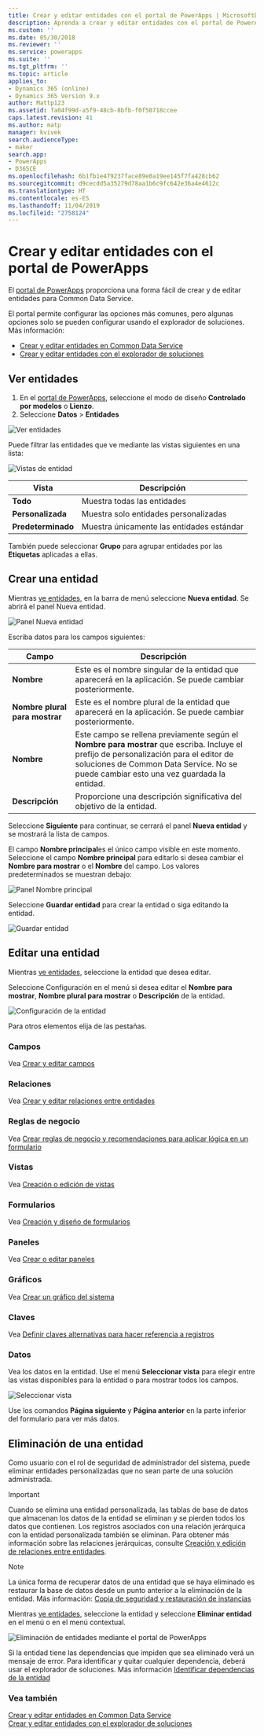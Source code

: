 ```yaml
---
title: Crear y editar entidades con el portal de PowerApps | MicrosoftDocs
description: Aprenda a crear y editar entidades con el portal de PowerApps
ms.custom: ''
ms.date: 05/30/2018
ms.reviewer: ''
ms.service: powerapps
ms.suite: ''
ms.tgt_pltfrm: ''
ms.topic: article
applies_to:
- Dynamics 365 (online)
- Dynamics 365 Version 9.x
author: Mattp123
ms.assetid: fa04f99d-a5f9-48cb-8bfb-f0f50718ccee
caps.latest.revision: 41
ms.author: matp
manager: kvivek
search.audienceType:
- maker
search.app:
- PowerApps
- D365CE
ms.openlocfilehash: 6b1fb1e479237face89e0a19ee145f7fa428cb62
ms.sourcegitcommit: d9cecdd5a35279d78aa1b6c9fc642e36a4e4612c
ms.translationtype: HT
ms.contentlocale: es-ES
ms.lasthandoff: 11/04/2019
ms.locfileid: "2758124"
---
```

# <a name="create-and-edit-entities-using-powerapps-portal"></a>Crear y editar entidades con el portal de PowerApps

El [portal de PowerApps](https://make.powerapps.com/?utm_source=padocs&utm_medium=linkinadoc&utm_campaign=referralsfromdoc) proporciona una forma fácil de crear y de editar entidades para Common Data Service.

El portal permite configurar las opciones más comunes, pero algunas opciones solo se pueden configurar usando el explorador de soluciones. Más información: 
- [Crear y editar entidades en Common Data Service](create-edit-entities.md)
- [Crear y editar entidades con el explorador de soluciones](create-edit-entities-solution-explorer.md)

## <a name="view-entities"></a>Ver entidades

1. En el [portal de PowerApps](https://make.powerapps.com/?utm_source=padocs&utm_medium=linkinadoc&utm_campaign=referralsfromdoc), seleccione el modo de diseño **Controlado por modelos** o **Lienzo**.
2. Seleccione **Datos** > **Entidades**

![Ver entidades](media/view-entities-portal.png)

Puede filtrar las entidades que ve mediante las vistas siguientes en una lista: 

![Vistas de entidad](media/entity-views-portal.png)

 |Vista|Descripción|
 |--|--|
 |**Todo**| Muestra todas las entidades|
 |**Personalizada**|Muestra solo entidades personalizadas|
 |**Predeterminado**|Muestra únicamente las entidades estándar |

También puede seleccionar **Grupo** para agrupar entidades por las **Etiquetas** aplicadas a ellas.

## <a name="create-an-entity"></a>Crear una entidad

Mientras [ve entidades](#view-entities), en la barra de menú seleccione **Nueva entidad**. Se abrirá el panel Nueva entidad.

![Panel Nueva entidad](media/new-entity-panel.png)

Escriba datos para los campos siguientes:

|Campo|Descripción|
|--|--|
|**Nombre**|Este es el nombre singular de la entidad que aparecerá en la aplicación. Se puede cambiar posteriormente.|
|**Nombre plural para mostrar**|Este es el nombre plural de la entidad que aparecerá en la aplicación. Se puede cambiar posteriormente.|
|**Nombre**|Este campo se rellena previamente según el **Nombre para mostrar** que escriba. Incluye el prefijo de personalización para el editor de soluciones de Common Data Service. No se puede cambiar esto una vez guardada la entidad.|
|**Descripción**|Proporcione una descripción significativa del objetivo de la entidad.|

Seleccione **Siguiente** para continuar, se cerrará el panel **Nueva entidad** y se mostrará la lista de campos.

El campo **Nombre principal**es el único campo visible en este momento. Seleccione el campo **Nombre principal** para editarlo si desea cambiar el **Nombre para mostrar** o el **Nombre** del campo. Los valores predeterminados se muestran debajo:

![Panel Nombre principal](media/primary-name-panel.png)

Seleccione **Guardar entidad** para crear la entidad o siga editando la entidad.

![Guardar entidad](media/save-entity-portal.png)

## <a name="edit-an-entity"></a>Editar una entidad

Mientras [ve entidades](#view-entities), seleccione la entidad que desea editar.

Seleccione Configuración en el menú si desea editar el **Nombre para mostrar**, **Nombre plural para mostrar** o **Descripción** de la entidad.

![Configuración de la entidad](media/entity-settings-portal.png)

Para otros elementos elija de las pestañas.

### <a name="fields"></a>Campos

Vea [Crear y editar campos](create-edit-fields.md)

### <a name="relationships"></a>Relaciones

Vea [Crear y editar relaciones entre entidades](create-edit-entity-relationships.md)

### <a name="business-rules"></a>Reglas de negocio

Vea [Crear reglas de negocio y recomendaciones para aplicar lógica en un formulario](../model-driven-apps/create-business-rules-recommendations-apply-logic-form.md)

### <a name="views"></a>Vistas

Vea [Creación o edición de vistas](../model-driven-apps/create-edit-views.md)

### <a name="forms"></a>Formularios

Vea [Creación y diseño de formularios](../model-driven-apps/create-design-forms.md)

### <a name="dashboards"></a>Paneles

Vea [Crear o editar paneles](../model-driven-apps/create-edit-dashboards.md)

### <a name="charts"></a>Gráficos

Vea [Crear un gráfico del sistema](../model-driven-apps/create-edit-system-chart.md)

### <a name="keys"></a>Claves

Vea [Definir claves alternativas para hacer referencia a registros](define-alternate-keys-reference-records.md)

### <a name="data"></a>Datos

Vea los datos en la entidad.
Use el menú **Seleccionar vista** para elegir entre las vistas disponibles para la entidad o para mostrar todos los campos.

![Seleccionar vista](media/entity-data-select-view.png)

Use los comandos **Página siguiente** y **Página anterior** en la parte inferior del formulario para ver más datos.

## <a name="delete-an-entity"></a>Eliminación de una entidad

Como usuario con el rol de seguridad de administrador del sistema, puede eliminar entidades personalizadas que no sean parte de una solución administrada.  
  
> [!IMPORTANT]
>  Cuando se elimina una entidad personalizada, las tablas de base de datos que almacenan los datos de la entidad se eliminan y se pierden todos los datos que contienen. Los registros asociados con una relación jerárquica con la entidad personalizada también se eliminan. Para obtener más información sobre las relaciones jerárquicas, consulte [Creación y edición de relaciones entre entidades](create-edit-entity-relationships.md).  
  
> [!NOTE]
> La única forma de recuperar datos de una entidad que se haya eliminado es restaurar la base de datos desde un punto anterior a la eliminación de la entidad. Más información: [Copia de seguridad y restauración de instancias](/dynamics365/customer-engagement/admin/backup-restore-instances)

Mientras [ve entidades](#view-entities), seleccione la entidad y seleccione **Eliminar entidad** en el menú o en el menú contextual.

![Eliminación de entidades mediante el portal de PowerApps](media/delete-entity-powerapps-portal.png)

Si la entidad tiene las dependencias que impiden que sea eliminado verá un mensaje de error. Para identificar y quitar cualquier dependencia, deberá usar el explorador de soluciones. Más información [Identificar dependencias de la entidad](create-edit-entities-solution-explorer.md#identify-entity-dependencies)

### <a name="see-also"></a>Vea también

[Crear y editar entidades en Common Data Service](create-edit-entities.md)<br />
[Crear y editar entidades con el explorador de soluciones](create-edit-entities-solution-explorer.md)


